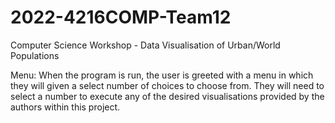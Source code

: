 # 2022-4216COMP-Team12
Computer Science Workshop - Data Visualisation of Urban/World Populations

Menu:
When the program is run, the user is greeted with a menu in which they will given a select number of choices to choose from.
They will need to select a number to execute any of the desired visualisations provided by the authors within this project.
